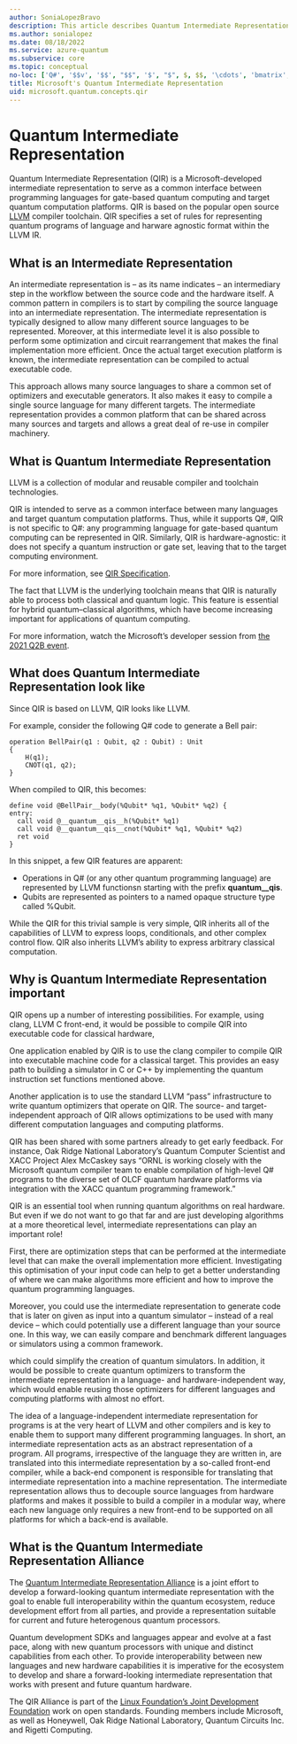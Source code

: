 ```yaml
---
author: SoniaLopezBravo
description: This article describes Quantum Intermediate Representation QIR Alliance
ms.author: sonialopez
ms.date: 08/18/2022
ms.service: azure-quantum
ms.subservice: core
ms.topic: conceptual
no-loc: ['Q#', '$$v', '$$', "$$", '$', "$", $, $$, '\cdots', 'bmatrix', '\ddots', '\equiv', '\sum', '\begin', '\end', '\sqrt', '\otimes', '{', '}', '\text', '\phi', '\kappa', '\psi', '\alpha', '\beta', '\gamma', '\delta', '\omega', '\bra', '\ket', '\boldone', '\\\\', '\\', '=', '\frac', '\text', '\mapsto', '\dagger', '\to', '\begin{cases}', '\end{cases}', '\operatorname', '\braket', '\id', '\expect', '\defeq', '\variance', '\dd', '&', '\begin{align}', '\end{align}', '\Lambda', '\lambda', '\Omega', '\mathrm', '\left', '\right', '\qquad', '\times', '\big', '\langle', '\rangle', '\bigg', '\Big', '\Bigg' ,'|', '\mathbb', '\vec', '\in', '\texttt', '\ne', '<', '>', '\leq', '\geq', '~~', '~', '\begin{bmatrix}', '\end{bmatrix}', '\_', '\rho', '\quad', '\sim', '\left\','\right\', '\%', '%']
title: Microsoft's Quantum Intermediate Representation
uid: microsoft.quantum.concepts.qir
---
```


# Quantum Intermediate Representation

Quantum Intermediate Representation (QIR) is a Microsoft-developed intermediate representation to serve as a common interface between programming languages for gate-based quantum computing and target quantum computation platforms. QIR is based on the popular open source [LLVM](https://llvm.org/) compiler toolchain. QIR specifies a set of rules for representing quantum programs of language and harware agnostic format within the LLVM IR. 

## What is an Intermediate Representation

An intermediate representation is – as its name indicates – an intermediary step in the workflow between the source code and the hardware itself. A common pattern in compilers is to start by compiling the source language into an intermediate representation. 
The intermediate representation is typically designed to allow many different source languages to be represented. Moreover, at this intermediate level it is also possible to perform some optimization and circuit rearrangement that makes the final implementation more efficient. 
Once the actual target execution platform is known, the intermediate representation can be compiled to actual executable code.

This approach allows many source languages to share a common set of optimizers and executable generators. It also makes it easy to compile a single source language for many different targets. The intermediate representation provides a common platform that can be shared across many sources and targets and allows a great deal of re-use in compiler machinery.



## What is Quantum Intermediate Representation



LLVM  is a collection of modular and reusable compiler and toolchain technologies.

QIR is intended to serve as a common interface between many languages and target quantum computation platforms. 
Thus, while it supports Q#, QIR is not specific to Q#: any programming language for gate-based quantum computing can be represented in QIR. 
Similarly, QIR is hardware-agnostic: it does not specify a quantum instruction or gate set, leaving that to the target computing environment.

For more information, see [QIR Specification](https://github.com/qir-alliance/qir-spec).

The fact that LLVM is the underlying toolchain means that QIR is naturally able to process both classical and quantum logic. This feature is essential for hybrid quantum–classical algorithms, which have become increasing important for applications of quantum computing.

For more information, watch the Microsoft’s developer session from [the 2021 Q2B event](https://www.youtube.com/watch?v=nVy5BBDKxOU).

## What does Quantum Intermediate Representation look like

Since QIR is based on LLVM, QIR looks like LLVM.

For example, consider the following Q# code to generate a Bell pair:

```qsharp
operation BellPair(q1 : Qubit, q2 : Qubit) : Unit
{
    H(q1);
    CNOT(q1, q2);
}
```

When compiled to QIR, this becomes:

```
define void @BellPair__body(%Qubit* %q1, %Qubit* %q2) {
entry:
  call void @__quantum__qis__h(%Qubit* %q1)
  call void @__quantum__qis__cnot(%Qubit* %q1, %Qubit* %q2)
  ret void
}
```
In this snippet, a few QIR features are apparent:

- Operations in Q# (or any other quantum programming language) are represented by LLVM functionsn starting with the prefix __quantum__qis__.
- Qubits are represented as pointers to a named opaque structure type called %Qubit.

While the QIR for this trivial sample is very simple, QIR inherits all of the capabilities of LLVM to express loops, conditionals, and other complex control flow. QIR also inherits LLVM’s ability to express arbitrary classical computation.

## Why is Quantum Intermediate Representation important

QIR opens up a number of interesting possibilities. For example, using clang, LLVM C front-end, it would be possible to compile QIR into executable code for classical hardware,

One application enabled by QIR is to use the clang compiler to compile QIR into executable machine code for a classical target. This provides an easy path to building a simulator in C or C++ by implementing the quantum instruction set functions mentioned above.

Another application is to use the standard LLVM “pass” infrastructure to write quantum optimizers that operate on QIR. The source- and target-independent approach of QIR allows optimizations to be used with many different computation languages and computing platforms.

QIR has been shared with some partners already to get early feedback. For instance, Oak Ridge National Laboratory’s Quantum Computer Scientist and XACC Project Alex McCaskey says “ORNL is working closely with the Microsoft quantum compiler team to enable compilation of high-level Q# programs to the diverse set of OLCF quantum hardware platforms via integration with the XACC quantum programming framework.”






QIR is an essential tool when running quantum algorithms on real hardware. But even if we do not want to go that far and are just developing algorithms at a more theoretical level, intermediate representations can play an important role!

First, there are optimization steps that can be performed at the intermediate level that can make the overall implementation more efficient. Investigating this optimisation of your input code can help to get a better understanding of where we can make algorithms more efficient and how to improve the quantum programming languages.

Moreover, you could use the intermediate representation to generate code that is later on given as input into a quantum simulator – instead of a real device – which could potentially use a different language than your source one. In this way, we can easily compare and benchmark different languages or simulators using a common framework.




 which could simplify the creation of quantum simulators. In addition, it would be possible to create quantum optimizers to transform the intermediate representation in a language- and hardware-independent way, which would enable reusing those optimizers for different languages and computing platforms with almost no effort.

The idea of a language-independent intermediate representation for programs is at the very heart of LLVM and other compilers and is key to enable them to support many different programming languages. In short, an intermediate representation acts as an abstract representation of a program. All programs, irrespective of the language they are written in, are translated into this intermediate representation by a so-called front-end compiler, while a back-end component is responsible for translating that intermediate representation into a machine representation. The intermediate representation allows thus to decouple source languages from hardware platforms and makes it possible to build a compiler in a modular way, where each new language only requires a new front-end to be supported on all platforms for which a back-end is available.


## What is the Quantum Intermediate Representation Alliance

The [Quantum Intermediate Representation Alliance](https://qir-alliance.org) is a joint effort to develop a forward-looking quantum intermediate representation with the goal to enable full interoperability within the quantum ecosystem, reduce development effort from all parties, and provide a representation suitable for current and future heterogenous quantum processors.

Quantum development SDKs and languages appear and evolve at a fast pace, along with new quantum processors with unique and distinct capabilities from each other. To provide interoperability between new languages and new hardware capabilities it is imperative for the ecosystem to develop and share a forward-looking intermediate representation that works with present and future quantum hardware.

The QIR Alliance is part of the [Linux Foundation’s Joint Development Foundation](https://linuxfoundation.org/press-release/new-quantum-intermediate-representation-alliance-serves-as-common-interface-for-quantum-computing-development/#:~:text=%E2%80%9CThe%20Quantum-Intermediate%20Representation%20Alliance%2C%20also%20known%20as%20QIRA%2C,said%20Alex%20Chernoguzov%2C%20Honeywell%20Quantum%20Chief%20Engineer%2C%20Honeywell) 
work on open standards. Founding members include Microsoft, as well as Honeywell, Oak Ridge National Laboratory, Quantum Circuits Inc. and Rigetti Computing. 



